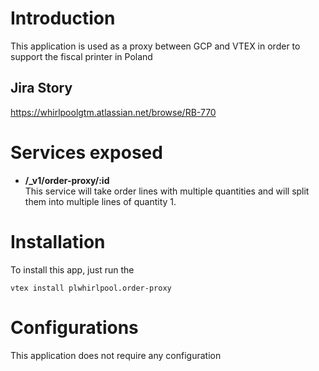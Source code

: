 
# Introduction
This application is used as a proxy between GCP and VTEX in order to support the fiscal printer in Poland

## Jira Story
https://whirlpoolgtm.atlassian.net/browse/RB-770


# Services exposed

- **/_v1/order-proxy/:id** <br>This service will take order lines with multiple quantities and will split them into multiple lines of quantity 1.


# Installation
To install this app, just run the 

```
vtex install plwhirlpool.order-proxy
```

# Configurations
This application does not require any configuration